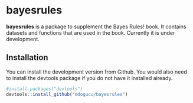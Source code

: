 
<!-- README.md is generated from README.Rmd. Please edit that file -->

# bayesrules

<!-- badges: start -->
<!-- badges: end -->

**bayesrules** is a package to supplement the Bayes Rules! book. It
contains datasets and functions that are used in the book. Currently it
is under development.

## Installation

You can install the development version from Github. You would also need
to install the devtools package if you do not have it installed already.

``` r
#install.packages("devtools") 
devtools::install_github("mdogucu/bayesrules")
```
